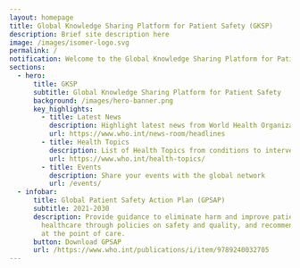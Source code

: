 ```yaml
---
layout: homepage
title: Global Knowledge Sharing Platform for Patient Safety (GKSP)
description: Brief site description here
image: /images/isomer-logo.svg
permalink: /
notification: Welcome to the Global Knowledge Sharing Platform for Patient Safety!
sections:
  - hero:
      title: GKSP
      subtitle: Global Knowledge Sharing Platform for Patient Safety
      background: /images/hero-banner.png
      key_highlights:
        - title: Latest News
          description: Highlight latest news from World Health Organization (WHO)
          url: https://www.who.int/news-room/headlines
        - title: Health Topics
          description: List of Health Topics from conditions to interventions
          url: https://www.who.int/health-topics/
        - title: Events
          description: Share your events with the global network
          url: /events/
  - infobar:
      title: Global Patient Safety Action Plan (GPSAP)
      subtitle: 2021-2030
      description: Provide guidance to eliminate harm and improve patient safety in
        healthcare through policies on safety and quality, and recommendations
        at the point of care.
      button: Download GPSAP
      url: /https://www.who.int/publications/i/item/9789240032705
---
```

